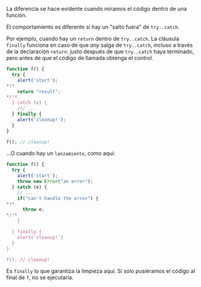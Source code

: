 La diferencia se hace evidente cuando miramos el código dentro de una función.

El comportamiento es diferente si hay un "salto fuera" de `try..catch`.

Por ejemplo, cuando hay un `return` dentro de `try..catch`. La cláusula `finally` funciona en caso de que *any* salga de `try..catch`, incluso a través de la declaración `return`: justo después de que `try..catch` haya terminado, pero antes de que el código de llamada obtenga el control.

```js run
function f() {
  try {
    alert('start');
*!*
    return "result";
*/!*
  } catch (e) {
    /// ...
  } finally {
    alert('cleanup!');
  }
}

f(); // cleanup!
```

...O cuando hay un `lanzamiento`, como aquí:

```js run
function f() {
  try {
    alert('start');
    throw new Error("an error");
  } catch (e) {
    // ...
    if("can't handle the error") {
*!*
      throw e;
*/!*
    }

  } finally {
    alert('cleanup!')
  }
}

f(); // cleanup!
```

Es `finally` lo que garantiza la limpieza aquí. Si solo pusiéramos el código al final de `f`, no se ejecutaría.
